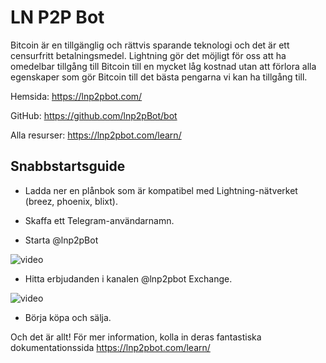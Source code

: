 # LN P2P Bot

Bitcoin är en tillgänglig och rättvis sparande teknologi och det är ett censurfritt betalningsmedel. Lightning gör det möjligt för oss att ha omedelbar tillgång till Bitcoin till en mycket låg kostnad utan att förlora alla egenskaper som gör Bitcoin till det bästa pengarna vi kan ha tillgång till.

Hemsida: https://lnp2pbot.com/

GitHub: https://github.com/lnp2pBot/bot

Alla resurser: https://lnp2pbot.com/learn/

## Snabbstartsguide

- Ladda ner en plånbok som är kompatibel med Lightning-nätverket (breez, phoenix, blixt).

- Skaffa ett Telegram-användarnamn.

- Starta @lnp2pBot

![video](assets/1.gif)

- Hitta erbjudanden i kanalen @lnp2pbot Exchange.

![video](assets/2.gif)

- Börja köpa och sälja.

Och det är allt! För mer information, kolla in deras fantastiska dokumentationssida https://lnp2pbot.com/learn/